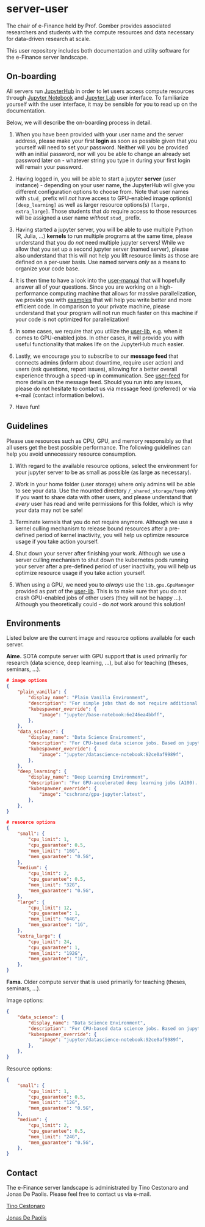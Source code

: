 # server-user

The chair of e-Finance held by Prof. Gomber provides associated researchers and students with the compute resources and data necessary for data-driven research at scale. 

This user repository includes both documentation and utility software for the e-Finance server landscape.



## On-boarding

All servers run [JupyterHub](https://jupyterhub.readthedocs.io/en/latest/) in order to let users access compute resources through [Jupyter Notebook](https://jupyter-notebook.readthedocs.io/en/latest/) and [Jupyter Lab](https://jupyterlab.readthedocs.io/en/latest/) user interface. To familiarize yourself with the user interface, it may be sensible for you to read up on the documentation. 

Below, we will describe the on-boarding process in detail.

1. When you have been provided with your user name and the server address, please make your first **login** as soon as possible given that you yourself will need to set your password. Neither will you be provided with an initial password, nor will you be able to change an already set password later on - whatever string you type in during your first login will remain your password. 

2. Having logged in, you will be able to start a jupyter **server** (user instance) - depending on your user name, the JupyterHub will give you different configuration options to choose from. Note that user names with `stud_` prefix will *not* have access to GPU-enabled image option(s) `[deep_learning]` as well as larger resource options(s) `[large, extra_large]`. Those students that *do* require access to those resources will be assigned a user name *without* `stud_` prefix. 

3. Having started a jupyter server, you will be able to use multiple Python (R, Julia, ...) **kernels** to run multiple programs at the same time, please understand that you do *not* need multiple jupyter servers! While we allow that you set up a second jupyter server (named server), please also understand that this will not help you lift resource limits as those are defined on a per-user basis. Use named servers *only* as a means to organize your code base. 

4. It is then time to have a look into the [user-manual](user-manual) that will hopefully answer all of your questions. Since you are working on a high-performance computing machine that allows for massive parallelization, we provide you with [examples](user-manual/examples) that will help you write better and more efficient code. In comparison to your private machine, please understand that your program will not run much faster on this machine if your code is not optimized for parallelization!

5. In some cases, we require that you utilize the [user-lib](user-lib), e.g. when it comes to GPU-enabled jobs. In other cases, it will provide you with useful functionality that makes life on the JupyterHub much easier. 

6. Lastly, we encourage you to subscribe to our **message feed** that connects admins (inform about downtime, require user action) and users (ask questions, report issues), allowing for a better overall experience through a speed-up in communication. See [user-feed](user-feed) for more details on the message feed. Should you run into any issues, please do not hesitate to contact us via message feed (preferred) or via e-mail (contact information below).

7. Have fun!



## Guidelines

Please use resources such as CPU, GPU, and memory responsibly so that all users get the best possible performance. The following guidelines can help you avoid unnecessary resource consumption.

1. With regard to the available resource options, select the environment for your jupyter server to be as small as possible (as large as necessary). 

2. Work in your home folder (user storage) where only admins will be able to see your data. Use the mounted directory `/_shared_storage/temp` *only* if you want to share data with other users, and please understand that *every* user has read and write permissions for this folder, which is why your data may not be safe!

2. Terminate kernels that you do not require anymore. Although we use a kernel culling mechanism to release bound resources after a pre-defined period of kernel inactivity, you will help us optimize resource usage if you take action yourself. 

3. Shut down your server after finishing your work. Although we use a server culling mechanism to shut down the kubernetes pods running your server after a pre-defined period of user inactivity, you will help us optimize resource usage if you take action yourself. 

5. When using a GPU, we need you to *always* use the `lib.gpu.GpuManager` provided as part of the [user-lib](user-lib). This is to make sure that you do not crash GPU-enabled jobs of other users (they will not be happy ...). Although you theoretically could - do *not* work around this solution! 



## Environments

Listed below are the current image and resource options available for each server. 

**Aime.** SOTA compute server with GPU support that is used primarily for research (data science, deep learning, ...), but also for teaching (theses, seminars, ...). 

```json
# image options
{
    "plain_vanilla": {
        "display_name": "Plain Vanilla Environment",
        "description": "For simple jobs that do not require additional frameworks. Based on jupyter/base-notebook:6e246ea4bbff docker image.",
        "kubespawner_override": {
            "image": "jupyter/base-notebook:6e246ea4bbff",
        },
    },
    "data_science": {
        "display_name": "Data Science Environment",
        "description": "For CPU-based data science jobs. Based on jupyter/datascience-notebook:92ce0af9989f docker image.",
        "kubespawner_override": {
            "image": "jupyter/datascience-notebook:92ce0af9989f",
        },
    },
    "deep_learning": {
        "display_name": "Deep Learning Environment",
        "description": "For GPU-accelerated deep learning jobs (A100). Based on cschranz/gpu-jupyter:latest docker image.",
        "kubespawner_override": {
            "image": "cschranz/gpu-jupyter:latest",
        },
    },
}

# resource options
{
    "small": {
        "cpu_limit": 1,
        "cpu_guarantee": 0.5,
        "mem_limit": "16G",
        "mem_guarantee": "0.5G",
    },
    "medium": {
        "cpu_limit": 2,
        "cpu_guarantee": 0.5,
        "mem_limit": "32G",
        "mem_guarantee": "0.5G",
    },
    "large": {
        "cpu_limit": 12,
        "cpu_guarantee": 1,
        "mem_limit": "64G",
        "mem_guarantee": "1G",
    },
    "extra_large": {
        "cpu_limit": 24,
        "cpu_guarantee": 1,
        "mem_limit": "192G",
        "mem_guarantee": "1G",
    },
}
```

**Fama.** Older compute server that is used primarily for teaching (theses, seminars, ...). 

Image options: 
```json
{
    "data_science": {
        "display_name": "Data Science Environment",
        "description": "For CPU-based data science jobs. Based on jupyter/datascience-notebook:92ce0af9989f docker image.",
        "kubespawner_override": {
            "image": "jupyter/datascience-notebook:92ce0af9989f",
        },
    },
}
```

Resource options:
```json
{
    "small": {
        "cpu_limit": 1,
        "cpu_guarantee": 0.5,
        "mem_limit": "12G",
        "mem_guarantee": "0.5G",
    },
    "medium": {
        "cpu_limit": 2,
        "cpu_guarantee": 0.5,
        "mem_limit": "24G",
        "mem_guarantee": "0.5G",
    },
}
```



## Contact

The e-Finance server landscape is administrated by Tino Cestonaro and Jonas De Paolis. Please feel free to contact us via e-mail. 

[Tino Cestonaro](mailto:cestonaro@wiwi.uni-frankfurt.de?subject=[GitHub]%20server-user%20repository)

[Jonas De Paolis](mailto:depaolis@wiwi.uni-frankfurt.de?subject=[GitHub]%20server-user%20repository)


